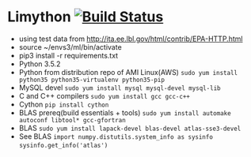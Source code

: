 # Limython [![Build Status](https://travis-ci.org/jansyk13/limython.svg?branch=master)](https://travis-ci.org/jansyk13/limython)
* using test data from http://ita.ee.lbl.gov/html/contrib/EPA-HTTP.html
* source ~/envs3/ml/bin/activate
* pip3 install -r requirements.txt
* Python 3.5.2
* Python from distribution repo of AMI Linux(AWS) `sudo yum install python35 python35-virtualenv python35-pip`
* MySQL devel `sudo yum install mysql mysql-devel mysql-lib`
* C and C++ compilers `sudo yum install gcc gcc-c++`
* Cython `pip install cython`
* BLAS prereq(build essentials + tools) `sudo yum install automake autoconf libtool* gcc-gfortran`
* BLAS `sudo yum install lapack-devel blas-devel atlas-sse3-devel`
* See BLAS `import numpy.distutils.system_info as sysinfo` `sysinfo.get_info('atlas')`

